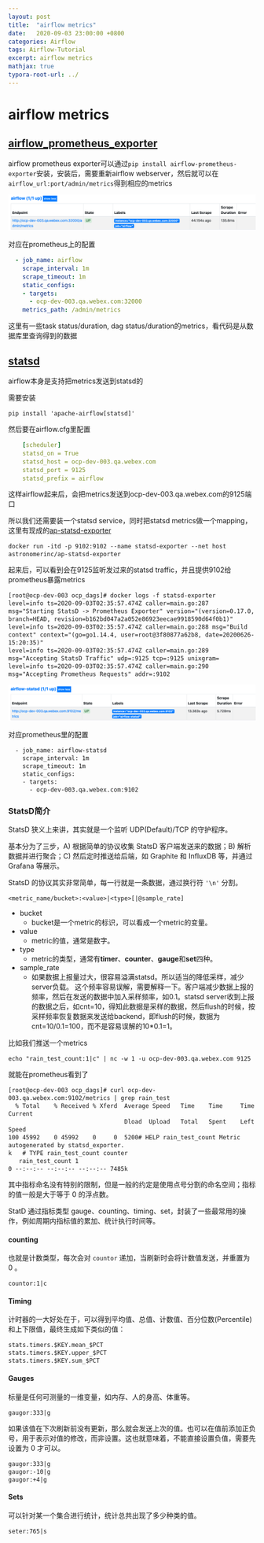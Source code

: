 ```yaml
---
layout: post
title:  "airflow metrics"
date:   2020-09-03 23:00:00 +0800
categories: Airflow
tags: Airflow-Tutorial
excerpt: airflow metrics
mathjax: true
typora-root-url: ../
---
```


# airflow metrics

## [airflow_prometheus_exporter](https://github.com/robinhood/airflow-prometheus-exporter/tree/master/airflow_prometheus_exporter)

airflow prometheus exporter可以通过`pip install airflow-prometheus-exporter`安装，安装后，需要重新airflow webserver，然后就可以在`airflow_url:port/admin/metrics`得到相应的metrics

![image-20200903141401429](/../assets/images/image-20200903141401429.png)

对应在prometheus上的配置

```yaml
  - job_name: airflow
    scrape_interval: 1m
    scrape_timeout: 1m
    static_configs:
    - targets:
      - ocp-dev-003.qa.webex.com:32000
    metrics_path: /admin/metrics
```

这里有一些task status/duration, dag status/duration的metrics，看代码是从数据库里查询得到的数据

## [statsd](https://airflow.apache.org/docs/stable/metrics.html)

airflow本身是支持把metrics发送到statsd的

需要安装

```
pip install 'apache-airflow[statsd]'
```

然后要在airflow.cfg里配置

```yaml
    [scheduler]
    statsd_on = True
    statsd_host = ocp-dev-003.qa.webex.com
    statsd_port = 9125
    statsd_prefix = airflow
```

这样airflow起来后，会把metrics发送到ocp-dev-003.qa.webex.com的9125端口

所以我们还需要装一个statsd service，同时把statsd metrics做一个mapping，这里有现成的[ap-statsd-exporter](https://hub.docker.com/r/astronomerinc/ap-statsd-exporter/)

```shell
docker run -itd -p 9102:9102 --name statsd-exporter --net host astronomerinc/ap-statsd-exporter
```

起来后，可以看到会在9125监听发过来的statsd traffic，并且提供9102给prometheus暴露metrics

```shell
[root@ocp-dev-003 ocp_dags]# docker logs -f statsd-exporter
level=info ts=2020-09-03T02:35:57.474Z caller=main.go:287 msg="Starting StatsD -> Prometheus Exporter" version="(version=0.17.0, branch=HEAD, revision=b162bd047a2a052e86923eecae9918590d64f0b1)"
level=info ts=2020-09-03T02:35:57.474Z caller=main.go:288 msg="Build context" context="(go=go1.14.4, user=root@3f80877a62b8, date=20200626-15:20:35)"
level=info ts=2020-09-03T02:35:57.474Z caller=main.go:289 msg="Accepting StatsD Traffic" udp=:9125 tcp=:9125 unixgram=
level=info ts=2020-09-03T02:35:57.474Z caller=main.go:290 msg="Accepting Prometheus Requests" addr=:9102
```

![image-20200903142157872](/../assets/images/image-20200903142157872.png)

对应prometheus里的配置

```syaml
  - job_name: airflow-statsd
    scrape_interval: 1m
    scrape_timeout: 1m
    static_configs:
    - targets:
      - ocp-dev-003.qa.webex.com:9102
```

### StatsD简介

StatsD 狭义上来讲，其实就是一个监听 UDP(Default)/TCP 的守护程序。

基本分为了三步，A) 根据简单的协议收集 StatsD 客户端发送来的数据；B) 解析数据并进行聚合；C) 然后定时推送给后端，如 Graphite 和 InfluxDB 等，并通过 Grafana 等展示。

StatsD 的协议其实非常简单，每一行就是一条数据，通过换行符 `'\n'` 分割。

```shell
<metric_name/bucket>:<value>|<type>[|@sample_rate]
```

* bucket
  * bucket是一个metric的标识，可以看成一个metric的变量。
* value
  * metric的值，通常是数字。
* type
  * metric的类型，通常有**timer**、**counter**、**gauge**和**set**四种。
* sample_rate
  * 如果数据上报量过大，很容易溢满statsd。所以适当的降低采样，减少server负载。
     这个频率容易误解，需要解释一下。客户端减少数据上报的频率，然后在发送的数据中加入采样频率，如0.1。statsd server收到上报的数据之后，如cnt=10，得知此数据是采样的数据，然后flush的时候，按采样频率恢复数据来发送给backend，即flush的时候，数据为cnt=10/0.1=100，而不是容易误解的10*0.1=1。

比如我们推送一个metrics

```shell
echo "rain_test_count:1|c" | nc -w 1 -u ocp-dev-003.qa.webex.com 9125
```

就能在prometheus看到了

```shell
[root@ocp-dev-003 ocp_dags]# curl ocp-dev-003.qa.webex.com:9102/metrics | grep rain_test
  % Total    % Received % Xferd  Average Speed   Time    Time     Time  Current
                                 Dload  Upload   Total   Spent    Left  Speed
100 45992    0 45992    0     0  5200# HELP rain_test_count Metric autogenerated by statsd_exporter.
k   # TYPE rain_test_count counter
   rain_test_count 1
0 --:--:-- --:--:-- --:--:-- 7485k
```

其中指标命名没有特别的限制，但是一般的约定是使用点号分割的命名空间；指标的值一般是大于等于 0 的浮点数。

StatD 通过指标类型 gauge、counting、timing、set，封装了一些最常用的操作，例如周期内指标值的累加、统计执行时间等。

#### counting

也就是计数类型，每次会对 `countor` 递加，当刷新时会将计数值发送，并重置为 0 。

```
countor:1|c
```

#### Timing

计时器的一大好处在于，可以得到平均值、总值、计数值、百分位数(Percentile)和上下限值，最终生成如下类似的值：

```
stats.timers.$KEY.mean_$PCT
stats.timers.$KEY.upper_$PCT
stats.timers.$KEY.sum_$PCT
```

#### Gauges

标量是任何可测量的一维变量，如内存、人的身高、体重等。

```
gaugor:333|g
```

如果该值在下次刷新前没有更新，那么就会发送上次的值。也可以在值前添加正负号，用于表示对值的修改，而非设置。这也就意味着，不能直接设置负值，需要先设置为 0 才可以。

```
gaugor:333|g
gaugor:-10|g
gaugor:+4|g
```

#### Sets

可以针对某一个集合进行统计，统计总共出现了多少种类的值。

```
seter:765|s
```

